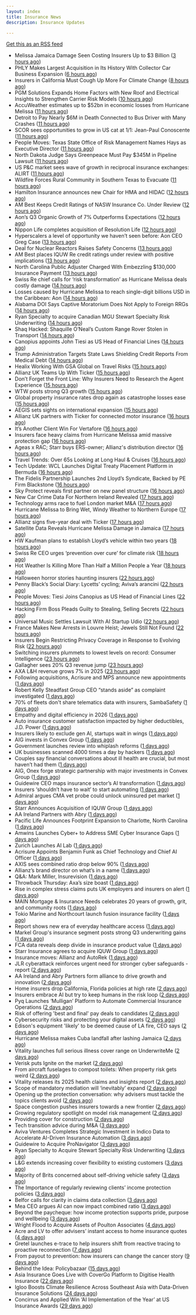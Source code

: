 ```yaml
---
layout: index
title: Insurance News
description: Insurance Updates

---
```


[Get this as an RSS feed](/insurance.rss)

<!-- news_marker starts -->
- Melissa Jamaica Damage Seen Costing Insurers Up to $3 Billion ([3 hours ago](https://www.insurancejournal.com/news/international/2025/10/31/846065.htm))
- PHLY Makes Largest Acquisition in Its History With Collector Car Business Expansion ([6 hours ago](https://www.insurancejournal.com/news/national/2025/10/31/846041.htm))
- Insurers in California Must Cough Up More For Climate Change ([8 hours ago](https://insurance-edge.net/2025/10/31/insurers-in-california-must-cough-up-more-for-climate-change/))
- PGM Solutions Expands Home Factors with New Roof and Electrical Insights to Strengthen Carrier Risk Models ([10 hours ago](https://www.insurancejournal.com/services/newswire/2025/10/31/845781.htm))
- AccuWeather estimates up to $52bn in economic losses from Hurricane Melissa ([11 hours ago](https://www.reinsurancene.ws/accuweather-estimates-up-to-52bn-in-economic-losses-from-hurricane-melissa/))
- Detroit to Pay Nearly $6M in Death Connected to Bus Driver with Many Crashes ([11 hours ago](https://www.insurancejournal.com/blogs/cincinnati-insurance-company/2025/10/31/846007.htm))
- SCOR sees opportunities to grow in US cat at 1/1: Jean-Paul Conoscente ([11 hours ago](https://www.reinsurancene.ws/scor-sees-opportunities-to-grow-in-us-cat-at-1-1-jean-paul-conoscente/))
- People Moves: Texas State Office of Risk Management Names Hays as Executive Director ([11 hours ago](https://www.insurancejournal.com/news/southcentral/2025/10/31/846003.htm))
- North Dakota Judge Says Greenpeace Must Pay $345M in Pipeline Lawsuit ([11 hours ago](https://www.insurancejournal.com/news/midwest/2025/10/31/846000.htm))
- US P&C market sees wave of growth in reciprocal insurance exchanges: ALIRT ([11 hours ago](https://www.reinsurancene.ws/us-pc-market-sees-wave-of-growth-in-reciprocal-insurance-exchanges-alirt/))
- Wildfire Forces Rural Community in Southern Texas to Evacuate ([11 hours ago](https://www.insurancejournal.com/news/southcentral/2025/10/31/845997.htm))
- Hamilton Insurance announces new Chair for HMA and HIDAC ([12 hours ago](https://www.reinsurancene.ws/hamilton-insurance-announces-new-chair-for-hma-and-hidac/))
- AM Best Keeps Credit Ratings of NASW Insurance Co. Under Review ([12 hours ago](https://www.insurancejournal.com/news/east/2025/10/31/845972.htm))
- Aon’s Q3 Organic Growth of 7% Outperforms Expectations ([12 hours ago](https://www.insurancejournal.com/news/international/2025/10/31/845962.htm))
- Nippon Life completes acquisition of Resolution Life ([12 hours ago](https://www.reinsurancene.ws/nippon-life-completes-acquisition-of-resolution-life/))
- Hyperscalers a level of opportunity we haven’t seen before: Aon CEO Greg Case ([13 hours ago](https://www.reinsurancene.ws/hyperscalers-a-level-of-opportunity-we-havent-seen-before-aon-ceo-greg-case/))
- Deal for Nuclear Reactors Raises Safety Concerns ([13 hours ago](https://www.insurancejournal.com/news/national/2025/10/31/845968.htm))
- AM Best places IQUW Re credit ratings under review with positive implications ([13 hours ago](https://www.reinsurancene.ws/am-best-places-iquw-re-credit-ratings-under-review-with-positive-implications/))
- North Carolina Public Adjuster Charged With Embezzling $130,000 Insurance Payment ([13 hours ago](https://www.insurancejournal.com/news/southeast/2025/10/31/845970.htm))
- Swiss Re chief calls for ‘risk transformation’ as Hurricane Melissa deals costly damage ([14 hours ago](https://www.insurancebusinessmag.com/uk/news/catastrophe/swiss-re-chief-calls-for-risk-transformation-as-hurricane-melissa-deals-costly-damage-555033.aspx))
- Losses caused by Hurricane Melissa to reach single-digit billions USD in the Caribbean: Aon ([14 hours ago](https://www.reinsurancene.ws/losses-caused-by-hurricane-melissa-to-reach-single-digit-billions-usd-in-the-caribbean-aon/))
- Alabama DOI Says Captive Moratorium Does Not Apply to Foreign RRGs ([14 hours ago](https://www.insurancejournal.com/news/southeast/2025/10/31/845964.htm))
- Ryan Specialty to acquire Canadian MGU Stewart Specialty Risk Underwriting ([14 hours ago](https://www.reinsurancene.ws/ryan-specialty-to-acquire-canadian-mgu-stewart-specialty-risk-underwriting/))
- Shaq Hacked: Shaquille O’Neal’s Custom Range Rover Stolen in Transport ([14 hours ago](https://www.insurancejournal.com/news/southeast/2025/10/31/845957.htm))
- Canopius appoints John Tiesi as US Head of Financial Lines ([14 hours ago](https://www.reinsurancene.ws/canopius-appoints-john-tiesi-as-us-head-of-financial-lines/))
- Trump Administration Targets State Laws Shielding Credit Reports From Medical Debt ([14 hours ago](https://www.insurancejournal.com/news/east/2025/10/31/845954.htm))
- Healix Working With GSA Global on Travel Risks ([15 hours ago](https://insurance-edge.net/2025/10/31/healix-working-with-gsa-global-on-travel-risks/))
- Allianz UK Teams Up With Ticker ([15 hours ago](https://insurance-edge.net/2025/10/31/allianz-uk-teams-up-with-ticker/))
- Don’t Forget the Front Line: Why Insurers Need to Research the Agent Experience ([15 hours ago](https://www.insurancejournal.com/news/national/2025/10/31/845941.htm))
- WTW posts strong Q3 growth ([15 hours ago](https://www.insurancebusinessmag.com/uk/news/breaking-news/wtw-posts-strong-q3-growth-555042.aspx))
- Global property insurance rates drop again as catastrophe losses ease ([15 hours ago](https://www.insurancebusinessmag.com/uk/news/property-insurance/global-property-insurance-rates-drop-again-as-catastrophe-losses-ease-554820.aspx))
- AEGIS sets sights on international expansion ([15 hours ago](https://www.insurancebusinessmag.com/uk/news/breaking-news/aegis-sets-sights-on-international-expansion-555014.aspx))
- Allianz UK partners with Ticker for connected motor insurance ([16 hours ago](https://www.insurancebusinessmag.com/uk/news/auto-motor/allianz-uk-partners-with-ticker-for-connected-motor-insurance-555017.aspx))
- It’s Another Client Win For Vertafore ([16 hours ago](https://insurance-edge.net/2025/10/31/its-another-client-win-for-vertafore/))
- Insurers face heavy claims from Hurricane Melissa amid massive protection gap ([16 hours ago](https://www.insurancebusinessmag.com/uk/news/catastrophe/insurers-face-heavy-claims-from-hurricane-melissa-amid-massive-protection-gap-555020.aspx))
- Ageas x RAC; Starr buys ERS-owner; Allianz's distribution director ([16 hours ago](https://www.postonline.co.uk/news/7959299/ageas-x-rac-starr-buys-ers-owner-allianzs-distribution-director))
- Travel Trends: Over 65s Looking at Long Haul & Cruises ([16 hours ago](https://insurance-edge.net/2025/10/31/travel-trends-over-65s-looking-at-long-haul-cruises/))
- Tech Update: WCL Launches Digital Treaty Placement Platform in Bermuda ([16 hours ago](https://www.insurancejournal.com/news/international/2025/10/31/845918.htm))
- The Fidelis Partnership Launches 2nd Lloyd’s Syndicate, Backed by PE Firm Blackstone ([16 hours ago](https://www.insurancejournal.com/news/international/2025/10/31/845914.htm))
- Sky Protect reveals first partner on new panel structure ([16 hours ago](https://www.postonline.co.uk/news/7959303/sky-protect-reveals-first-partner-on-new-panel-structure))
- New Car Crime Data For Northern Ireland Revealed ([17 hours ago](https://insurance-edge.net/2025/10/31/new-car-crime-data-for-northern-ireland-revealed/))
- Technology arms race to fuel London market M&A ([17 hours ago](https://www.postonline.co.uk/lloydslondon/7959295/technology-arms-race-to-fuel-london-market-ma))
- Hurricane Melissa to Bring Wet, Windy Weather to Northern Europe ([17 hours ago](https://www.insurancejournal.com/news/international/2025/10/31/845905.htm))
- Allianz signs five-year deal with Ticker ([17 hours ago](https://www.postonline.co.uk/personal/7959302/allianz-signs-five-year-deal-with-ticker))
- Satellite Data Reveals Hurricane Melissa Damage in Jamaica ([17 hours ago](https://www.insurancejournal.com/news/international/2025/10/31/845893.htm))
- HW Kaufman plans to establish Lloyd’s vehicle within two years ([18 hours ago](https://www.postonline.co.uk/lloydslondon/7959189/hw-kaufman-plans-to-establish-lloyds-vehicle-within-two-years))
- Swiss Re CEO urges ‘prevention over cure’ for climate risk ([18 hours ago](https://www.postonline.co.uk/news/7959300/swiss-re-ceo-urges-prevention-over-cure-for-climate-risk))
- Hot Weather Is Killing More Than Half a Million People a Year ([18 hours ago](https://www.insurancejournal.com/news/international/2025/10/31/845889.htm))
- Halloween horror stories haunting insurers ([22 hours ago](https://www.postonline.co.uk/regulation/7959179/halloween-horror-stories-haunting-insurers))
- Penny Black’s Social Diary: Lycetts’ cycling; Aviva’s arancini ([22 hours ago](https://www.postonline.co.uk/people/7959105/penny-blacks-social-diary-lycetts-cycling-avivas-arancini))
- People Moves: Tiesi Joins Canopius as US Head of Financial Lines ([22 hours ago](https://www.insurancejournal.com/news/national/2025/10/31/845589.htm))
- Hacking Firm Boss Pleads Guilty to Stealing, Selling Secrets ([22 hours ago](https://www.insurancejournal.com/news/national/2025/10/31/845863.htm))
- Universal Music Settles Lawsuit With AI Startup Udio ([22 hours ago](https://www.insurancejournal.com/news/national/2025/10/31/845859.htm))
- France Makes New Arrests in Louvre Heist; Jewels Still Not Found ([22 hours ago](https://www.insurancejournal.com/news/international/2025/10/31/845845.htm))
- Insurers Begin Restricting Privacy Coverage in Response to Evolving Risk ([22 hours ago](https://www.insurancejournal.com/news/national/2025/10/31/845809.htm))
- Switching insurers plummets to lowest levels on record: Consumer Intelligence ([23 hours ago](https://www.insurancebusinessmag.com/uk/news/breaking-news/switching-insurers-plummets-to-lowest-levels-on-record-consumer-intelligence-554957.aspx))
- Gallagher sees 20% Q3 revenue jump ([23 hours ago](https://www.insurancebusinessmag.com/uk/news/breaking-news/gallagher-sees-20-q3-revenue-jump-554956.aspx))
- AXA L&H revenue grows 7% in 2025 ([23 hours ago](https://www.insurancebusinessmag.com/uk/news/breaking-news/axa-landh-revenue-grows-7-in-2025-554955.aspx))
- Following acquisitions, Acrisure and MPS announce new appointments ([1 days ago](https://www.insurancebusinessmag.com/uk/news/breaking-news/following-acquisitions-acrisure-and-mps-announce-new-appointments-554954.aspx))
- Robert Kelly Steadfast Group CEO “stands aside” as complaint investigated ([1 days ago](https://www.insurancebusinessmag.com/uk/news/breaking-news/robert-kelly-steadfast-group-ceo-stands-aside-as-complaint-investigated-554942.aspx))
- 70% of fleets don't share telematics data with insurers, SambaSafety ([1 days ago](https://www.dig-in.com/news/sambasafety-most-fleets-dont-share-telematics-data))
- Empathy and digital efficiency in 2026 ([1 days ago](https://www.dig-in.com/opinion/empathy-and-digital-efficiency-in-2026))
- Auto insurance customer satisfaction impacted by higher deductibles, J.D. Power ([1 days ago](https://www.dig-in.com/news/auto-customer-satisfaction-impacted-by-higher-deductibles))
- Insurers likely to exclude gen AI, startups wait in wings ([1 days ago](https://www.dig-in.com/news/insurers-likely-to-exclude-gen-ai-startups-wait-in-wings))
- AIG invests in Convex Group ([1 days ago](https://www.postonline.co.uk/news/7959298/aig-invests-in-convex-group))
- Government launches review into whiplash reforms ([1 days ago](https://www.postonline.co.uk/news/7959297/government-launches-review-into-whiplash-reforms))
- UK businesses scanned 4000 times a day by hackers ([1 days ago](https://www.postonline.co.uk/commercial/7959296/uk-businesses-scanned-4000-times-a-day-by-hackers))
- Couples say financial conversations about ill health are crucial, but most haven’t had them ([1 days ago](https://ifamagazine.com/couples-say-financial-conversations-about-ill-health-are-crucial-but-most-havent-had-them/))
- AIG, Onex forge strategic partnership with major investments in Convex Group ([1 days ago](https://www.insurancebusinessmag.com/uk/news/breaking-news/aig-onex-forge-strategic-partnership-with-major-investments-in-convex-group-554888.aspx))
- Guidewire CEO maps insurance sector’s AI transformation ([1 days ago](https://www.postonline.co.uk/technology/7959294/guidewire-ceo-maps-insurance-sectors-ai-transformation))
- Insurers ‘shouldn’t have to wait’ to start automating ([1 days ago](https://www.postonline.co.uk/news/7959291/insurers-shouldnt-have-to-wait-to-start-automating))
- Admiral argues CMA vet probe could unlock uninsured pet market ([1 days ago](https://www.postonline.co.uk/personal/7959292/admiral-argues-cma-vet-probe-could-unlock-uninsured-pet-market))
- Starr Announces Acquisition of IQUW Group ([1 days ago](https://www.insurtechinsights.com/starr-announces-acquisition-of-iquw-group/))
- AA Ireland Partners with Abry ([1 days ago](https://www.insurtechinsights.com/aa-ireland-partners-with-abry/))
- Pacific Life Announces Footprint Expansion to Charlotte, North Carolina ([1 days ago](https://www.insurtechinsights.com/pacific-life-announces-footprint-expansion-to-charlotte-north-carolina/))
- Amwins Launches Cyber+ to Address SME Cyber Insurance Gaps ([1 days ago](https://www.insurtechinsights.com/amwins-launches-cyber-to-address-sme-cyber-insurance-gaps/))
- Zurich Launches AI Lab ([1 days ago](https://www.insurtechinsights.com/zurich-launches-ai-lab/))
- Acrisure Appoints Benjamin Funk as Chief Technology and Chief AI Officer ([1 days ago](https://www.insurtechinsights.com/acrisure-appoints-benjamin-funk-as-chief-technology-and-chief-ai-officer/))
- AXIS sees combined ratio drop below 90% ([1 days ago](https://www.insurancebusinessmag.com/uk/news/breaking-news/axis-sees-combined-ratio-drop-below-90-251472.aspx))
- Allianz’s brand director on what’s in a name ([1 days ago](https://www.postonline.co.uk/personal/7959246/allianzs-brand-director-on-whats-in-a-name))
- Q&A: Mark Miller, Insurevision ([1 days ago](https://www.postonline.co.uk/technology/7958896/qa-mark-miller-insurevision))
- Throwback Thursday: Axa’s size boast ([1 days ago](https://www.postonline.co.uk/commercial/7956774/throwback-thursday-axas-size-boast))
- Rise in complex stress claims puts UK employers and insurers on alert ([1 days ago](https://www.insurancebusinessmag.com/uk/news/breaking-news/rise-in-complex-stress-claims-puts-uk-employers-and-insurers-on-alert-554746.aspx))
- MAIN Mortgage & Insurance Needs celebrates 20 years of growth, grit, and community roots ([1 days ago](https://www.insurancebusinessmag.com/uk/news/property-insurance/main-mortgage-and-insurance-needs-celebrates-20-years-of-growth-grit-and-community-roots-554862.aspx))
- Tokio Marine and Northcourt launch fusion insurance facility ([1 days ago](https://www.insurancebusinessmag.com/uk/news/breaking-news/tokio-marine-and-northcourt-launch-fusion-insurance-facility-554861.aspx))
- Report shows new era of everyday healthcare access ([1 days ago](https://www.insurancebusinessmag.com/uk/news/life-insurance/report-shows-new-era-of-everyday-healthcare-access-554860.aspx))
- Markel Group's insurance segment posts strong Q3 underwriting gains ([1 days ago](https://www.insurancebusinessmag.com/uk/news/breaking-news/markel-groups-insurance-segment-posts-strong-q3-underwriting-gains-554852.aspx))
- FCA data reveals deep divide in insurance product value ([1 days ago](https://www.insurancebusinessmag.com/uk/news/breaking-news/fca-data-reveals-deep-divide-in-insurance-product-value-554803.aspx))
- Starr Insurance agrees to acquire IQUW Group ([1 days ago](https://www.insurancebusinessmag.com/uk/news/breaking-news/starr-insurance-agrees-to-acquire-iquw-group-554811.aspx))
- Insurance moves: Allianz and AutoRek ([1 days ago](https://www.insurancebusinessmag.com/uk/news/breaking-news/insurance-moves-allianz-and-autorek-554808.aspx))
- JLR cyberattack reinforces urgent need for stronger cyber safeguards - report ([2 days ago](https://www.insurancebusinessmag.com/uk/news/cyber/jlr-cyberattack-reinforces-urgent-need-for-stronger-cyber-safeguards--report-554807.aspx))
- AA Ireland and Abry Partners form alliance to drive growth and innovation ([2 days ago](https://www.insurancebusinessmag.com/uk/news/auto-motor/aa-ireland-and-abry-partners-form-alliance-to-drive-growth-and-innovation-554800.aspx))
- Home insurers drop California, Florida policies at high rate ([2 days ago](https://www.dig-in.com/news/home-insurance-crisis-deepens-in-florida-california))
- Insurers embrace AI but try to keep humans in the risk loop ([2 days ago](https://www.dig-in.com/news/insurers-embrace-ai-but-try-to-keep-humans-in-the-risk-loop))
- Pyq Launches ‘Mulligan’ Platform to Automate Commercial Insurance Operations ([2 days ago](https://thefintechtimes.com/pyq-launches-mulligan-platform-to-automate-commercial-insurance-operations/))
- Risk of offering 'best and final' pay deals to candidates ([2 days ago](https://www.insurancebusinessmag.com/uk/business-strategy/risk-of-offering-best-and-final-pay-deals-to-candidates-554768.aspx))
- Cybersecurity risks and protecting your digital assets ([2 days ago](https://www.dig-in.com/podcast/cybersecurity-risks-and-protecting-your-digital-assets))
- Edison's equipment 'likely' to be deemed cause of LA fire, CEO says ([2 days ago](https://www.dig-in.com/articles/edisons-equipment-likely-to-be-deemed-cause-of-la-fire))
- Hurricane Melissa makes Cuba landfall after lashing Jamaica ([2 days ago](https://www.dig-in.com/articles/hurricane-melissa-makes-cuba-landfall-after-lashing-jamaica))
- Vitality launches full serious illness cover range on UnderwriteMe ([2 days ago](https://ifamagazine.com/vitality-launches-full-serious-illness-cover-range-on-underwriteme/))
- Verisk puts Ignite on the market ([2 days ago](https://www.postonline.co.uk/news/7959286/verisk-puts-ignite-on-the-market))
- From aircraft fuselages to compost toilets: When property risk gets weird ([2 days ago](https://www.insurancebusinessmag.com/uk/news/property-insurance/from-aircraft-fuselages-to-compost-toilets-when-property-risk-gets-weird-554699.aspx))
- Vitality releases its 2025 health claims and insights report ([2 days ago](https://ifamagazine.com/vitality-releases-its-2025-health-claims-and-insights-report/))
- Scope of mandatory mediation will ‘inevitably’ expand ([2 days ago](https://www.postonline.co.uk/claims/7959287/scope-of-mandatory-mediation-will-inevitably-expand))
- Opening up the protection conversation: why advisers must tackle the topics clients avoid ([2 days ago](https://ifamagazine.com/opening-up-the-protection-conversation-why-advisers-must-tackle-the-topics-clients-avoid/))
- Space congestion pushes insurers towards a new frontier ([2 days ago](https://www.postonline.co.uk/commercial/7958974/space-congestion-pushes-insurers-towards-a-new-frontier))
- Growing regulatory spotlight on model risk management ([2 days ago](https://www.postonline.co.uk/risk-management/7958994/growing-regulatory-spotlight-on-model-risk-management))
- Providing cover for construction ([2 days ago](https://www.postonline.co.uk/commercial/7959042/providing-cover-for-construction))
- Tech transition advice during M&A ([3 days ago](https://www.dig-in.com/news/tech-transition-advice-during-m-a))
- Aviva Ventures Completes Strategic Investment in Indico Data to Accelerate AI-Driven Insurance Automation ([3 days ago](https://www.insurtechinsights.com/aviva-ventures-completes-strategic-investment-in-indico-data-to-accelerate-ai-driven-insurance-automation/))
- Guidewire to Acquire ProNavigator ([3 days ago](https://www.insurtechinsights.com/guidewire-to-acquire-pronavigator/))
- Ryan Specialty to Acquire Stewart Specialty Risk Underwriting ([3 days ago](https://www.insurtechinsights.com/ryan-specialty-to-acquire-stewart-specialty-risk-underwriting/))
- L&G extends increasing cover flexibility to existing customers ([3 days ago](https://ifamagazine.com/lg-extends-increasing-cover-flexibility-to-existing-customers/))
- Majority of Brits concerned about self-driving vehicle safety ([3 days ago](https://www.postonline.co.uk/news/7959285/majority-of-brits-concerned-about-self-driving-vehicle-safety))
- The Importance of regularly reviewing clients’ income protection policies ([3 days ago](https://ifamagazine.com/the-importance-of-regularly-reviewing-clients-income-protection-policies/))
- Belfor calls for clarity in claims data collection ([3 days ago](https://www.postonline.co.uk/claims/7959280/belfor-calls-for-clarity-in-claims-data-collection))
- Mea CEO argues AI can now impact combined ratio ([3 days ago](https://www.postonline.co.uk/technology/7959284/mea-ceo-argues-ai-can-now-impact-combined-ratio))
- Beyond the paycheque: how income protection supports pride, purpose and wellbeing ([3 days ago](https://ifamagazine.com/protecting-what-makes-you-proud/))
- Wright Flood to Acquire Assets of Poulton Associates ([4 days ago](https://www.insurtechinsights.com/wright-flood-to-acquire-assets-of-poulton-associates/))
- Acre and LV to offer advisers’ instant access to home insurance quotes ([4 days ago](https://ifamagazine.com/acre-and-lv-to-offer-advisers-instant-access-to-home-insurance-quotes/))
- Gretel launches e-trace to help insurers shift from reactive tracing to proactive reconnection ([7 days ago](https://ifamagazine.com/gretel-launches-e-trace-to-help-insurers-shift-from-reactive-tracing-to-proactive-customer-reconnection/))
- From payout to prevention: how insurers can change the cancer story ([9 days ago](https://ifamagazine.com/from-payout-to-prevention-how-insurers-can-change-the-cancer-story/))
- Behind the Idea: Policybazaar ([15 days ago](https://thefintechtimes.com/behind-the-idea-policybazaar/))
- Asia Insurance Goes Live with CoverGo Platform to Digitise Health Insurance ([22 days ago](https://thefintechtimes.com/asia-insurance-goes-live-with-covergo-platform-to-digitise-health-insurance/))
- Igloo Boosts Climate Resilience Across Southeast Asia with Data-Driven Insurance Solutions ([24 days ago](https://thefintechtimes.com/igloo-boosts-climate-resilience-across-southeast-asia-with-data-driven-insurance-solutions/))
- Concirrus and Applied Win ‘AI Implementation of the Year’ at US Insurance Awards ([29 days ago](https://thefintechtimes.com/concirrus-ai-cuts-aviation-underwriting-time-from-36-hours-to-minutes-for-applied-aviation/))

<!-- news_marker ends -->